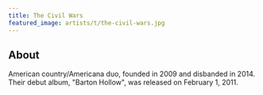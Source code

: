 ```yaml
---
title: The Civil Wars
featured_image: artists/t/the-civil-wars.jpg
---
```

## About

American country/Americana duo, founded in 2009 and disbanded in 2014. Their debut album, "Barton Hollow", was released on February 1, 2011.
